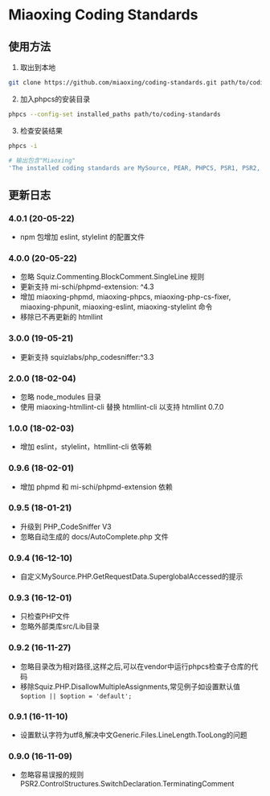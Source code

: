 Miaoxing Coding Standards
=========================

## 使用方法

1. 取出到本地

  ```sh
  git clone https://github.com/miaoxing/coding-standards.git path/to/coding-standards
  ```

2. 加入phpcs的安装目录

  ```sh
  phpcs --config-set installed_paths path/to/coding-standards
  ```

3. 检查安装结果

  ```sh
  phpcs -i

  # 输出包含"Miaoxing"
  'The installed coding standards are MySource, PEAR, PHPCS, PSR1, PSR2, Squiz, Zend and Miaoxing'
  ```

## 更新日志

### 4.0.1 (20-05-22)

- npm 包增加 eslint, stylelint 的配置文件

### 4.0.0 (20-05-22)

- 忽略 Squiz.Commenting.BlockComment.SingleLine 规则
- 更新支持 mi-schi/phpmd-extension: ^4.3
- 增加 miaoxing-phpmd, miaoxing-phpcs, miaoxing-php-cs-fixer, miaoxing-phpunit, miaoxing-eslint, miaoxing-stylelint 命令
- 移除已不再更新的 htmllint

### 3.0.0 (19-05-21)

- 更新支持 squizlabs/php_codesniffer:^3.3

### 2.0.0 (18-02-04)

- 忽略 node_modules 目录
- 使用 miaoxing-htmllint-cli 替换 htmllint-cli 以支持 htmllint 0.7.0

### 1.0.0 (18-02-03)

- 增加 eslint，stylelint，htmllint-cli 依等赖

### 0.9.6 (18-02-01)

- 增加 phpmd 和 mi-schi/phpmd-extension 依赖

### 0.9.5 (18-01-21)

- 升级到 PHP_CodeSniffer V3
- 忽略自动生成的 docs/AutoComplete.php 文件

### 0.9.4 (16-12-10)

- 自定义MySource.PHP.GetRequestData.SuperglobalAccessed的提示

### 0.9.3 (16-12-01)

- 只检查PHP文件
- 忽略外部类库src/Lib目录

### 0.9.2 (16-11-27)

- 忽略目录改为相对路径,这样之后,可以在vendor中运行phpcs检查子仓库的代码
- 移除Squiz.PHP.DisallowMultipleAssignments,常见例子如设置默认值`$option || $option = 'default';`

### 0.9.1 (16-11-10)

- 设置默认字符为utf8,解决中文Generic.Files.LineLength.TooLong的问题

### 0.9.0 (16-11-09)

- 忽略容易误报的规则 PSR2.ControlStructures.SwitchDeclaration.TerminatingComment
